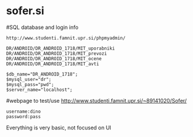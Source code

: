 # sofer.si

#SQL database and login info

	http://www.studenti.famnit.upr.si/phpmyadmin/
	
	DR/ANDROID/DR_ANDROID_1718/MIT_uporabniki
	DR/ANDROID/DR_ANDROID_1718/MIT_prevozi
	DR/ANDROID/DR_ANDROID_1718/MIT_ocene
	DR/ANDROID/DR_ANDROID_1718/MIT_avti
	
	$db_name="DR_ANDROID_1718";
	$mysql_user="dr";
	$mysql_pass="pwd";
	$server_name="localhost";
	
#webpage to test/use
	http://www.studenti.famnit.upr.si/~89141020/Sofer/
	
	username:dino
	password:pass
	
Everything is very basic, not focused on UI
